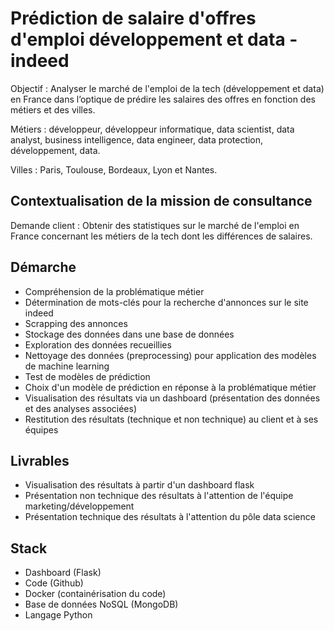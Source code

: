# Prédiction de salaire d'offres d'emploi développement et data - indeed

Objectif : Analyser le marché de l'emploi de la tech (développement et data) en France dans l’optique de prédire les salaires des offres en fonction des métiers et des villes.

Métiers : développeur, développeur informatique, data scientist, data analyst, business intelligence, data engineer, data protection, développement, data.

Villes : Paris, Toulouse, Bordeaux, Lyon et Nantes.

## Contextualisation de la mission de consultance

Demande client : Obtenir des statistiques sur le marché de l'emploi en France concernant les métiers de la tech dont les différences de salaires.

## Démarche

- Compréhension de la problématique métier 
- Détermination de mots-clés pour la recherche d'annonces sur le site indeed
- Scrapping des annonces 
- Stockage des données dans une base de données
- Exploration des données recueillies
- Nettoyage des données (preprocessing) pour application des modèles de machine learning
- Test de modèles de prédiction  
- Choix d'un modèle de prédiction en réponse à la problématique métier 
- Visualisation des résultats via un dashboard (présentation des données et des analyses associées)
- Restitution des résultats (technique et non technique) au client et à ses équipes

## Livrables 

- Visualisation des résultats à partir d'un dashboard flask
- Présentation non technique des résultats à l'attention de l'équipe marketing/développement
- Présentation technique des résultats à l'attention du pôle data science

## Stack

- Dashboard (Flask) 
- Code (Github)
- Docker (containérisation du code)
- Base de données NoSQL (MongoDB)
- Langage Python 
